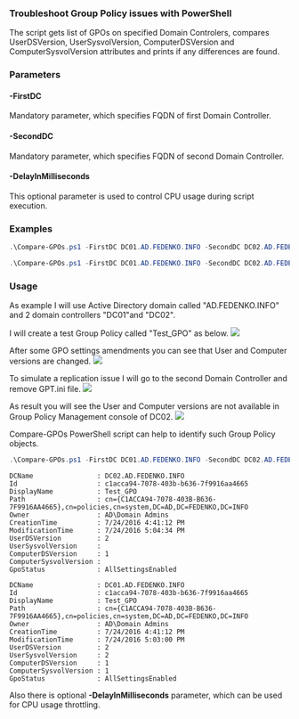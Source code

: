 ### Troubleshoot Group Policy issues with PowerShell
The script gets list of GPOs on specified Domain Controlers,  compares UserDSVersion, UserSysvolVersion, ComputerDSVersion and ComputerSysvolVersion attributes and prints if any differences are found.

### Parameters 
#### -FirstDC
Mandatory parameter, which specifies FQDN of first Domain Controller.

#### -SecondDC
Mandatory parameter, which specifies FQDN of second Domain Controller.

#### -DelayInMilliseconds
This optional parameter is used to control CPU usage during script execution.

### Examples
```powershell
.\Compare-GPOs.ps1 -FirstDC DC01.AD.FEDENKO.INFO -SecondDC DC02.AD.FEDENKO.INFO
```
```powershell
.\Compare-GPOs.ps1 -FirstDC DC01.AD.FEDENKO.INFO -SecondDC DC02.AD.FEDENKO.INFO -DelayInMilliseconds 500
```
### Usage
As example I will use Active Directory domain called "AD.FEDENKO.INFO" and 2 domain controllers "DC01"and "DC02".

I will create a test Group Policy called "Test_GPO" as below.
![](https://github.com/vfedenko/PowerShellScripts/blob/master/Compare-GPOs/screen1.jpg)

After some GPO settings amendments you can see that User and Computer versions are changed.
![](https://github.com/vfedenko/PowerShellScripts/blob/master/Compare-GPOs/screen2.jpg)

To simulate a replication issue I will go to the second Domain Controller and remove GPT.ini file.
![](https://github.com/vfedenko/PowerShellScripts/blob/master/Compare-GPOs/screen3.jpg)

As result you will see the User and Computer versions are not available in Group Policy Management console of DC02.
![](https://github.com/vfedenko/PowerShellScripts/blob/master/Compare-GPOs/screen4.jpg)

Compare-GPOs PowerShell script can help to identify such Group Policy objects.
```powershell
.\Compare-GPOs.ps1 -FirstDC DC01.AD.FEDENKO.INFO -SecondDC DC02.AD.FEDENKO.INFO
```
```
DCName                : DC02.AD.FEDENKO.INFO
Id                    : c1acca94-7078-403b-b636-7f9916aa4665
DisplayName           : Test_GPO
Path                  : cn={C1ACCA94-7078-403B-B636-7F9916AA4665},cn=policies,cn=system,DC=AD,DC=FEDENKO,DC=INFO
Owner                 : AD\Domain Admins
CreationTime          : 7/24/2016 4:41:12 PM
ModificationTime      : 7/24/2016 5:04:34 PM
UserDSVersion         : 2
UserSysvolVersion     :
ComputerDSVersion     : 1
ComputerSysvolVersion :
GpoStatus             : AllSettingsEnabled

DCName                : DC01.AD.FEDENKO.INFO
Id                    : c1acca94-7078-403b-b636-7f9916aa4665
DisplayName           : Test_GPO
Path                  : cn={C1ACCA94-7078-403B-B636-7F9916AA4665},cn=policies,cn=system,DC=AD,DC=FEDENKO,DC=INFO
Owner                 : AD\Domain Admins
CreationTime          : 7/24/2016 4:41:12 PM
ModificationTime      : 7/24/2016 5:03:00 PM
UserDSVersion         : 2
UserSysvolVersion     : 2
ComputerDSVersion     : 1
ComputerSysvolVersion : 1
GpoStatus             : AllSettingsEnabled
```
Also there is optional **-DelayInMilliseconds** parameter, which can be used for CPU usage throttling. 
